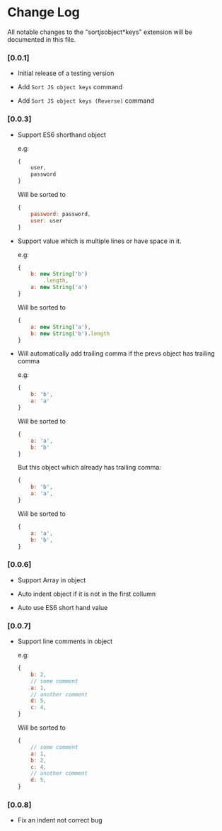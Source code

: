 # Change Log
All notable changes to the "sort*js*object*keys" extension will be documented in this file.

### [0.0.1]

* Initial release of a testing version  

* Add `Sort JS object keys` command 

* Add `Sort JS object keys (Reverse)` command

### [0.0.3]

* Support ES6 shorthand object  

    e.g: 
    ```js
    {
        user,
        password
    }
    ```
    Will be sorted to 
    ```js
    {
        password: password,
        user: user
    }
    ```

* Support value which is multiple lines or have space in it. 

    e.g:
    ```js
    {
        b: new String('b')
            .length,
        a: new String('a')
    }
    ```
    Will be sorted to 
    ```js
    {
        a: new String('a'),
        b: new String('b').length
    }
    ```
* Will automatically add trailing comma if the prevs object has trailing comma

    e.g:
    ```js
    {
        b: 'b',
        a: 'a'
    }
    ```
    Will be sorted to 
    ```js
    {
        a: 'a',
        b: 'b'
    }
    ```
    But this object which already has trailing comma:
    ```js
    {
        b: 'b',
        a: 'a',
    }
    ```
    Will be sorted to 
    ```js
    {
        a: 'a',
        b: 'b',
    }
    ```
### [0.0.6]

* Support Array in object

* Auto indent object if it is not in the first collumn

* Auto use ES6 short hand value

### [0.0.7]

* Support line comments in object

    e.g:
    ```js
    {
        b: 2,
        // some comment
        a: 1,
        // another comment
        d: 5,
        c: 4,
    }
    ```
    Will be sorted to 
    ```js
    {
        // some comment
        a: 1,
        b: 2,
        c: 4,
        // another comment
        d: 5,
    }
    ```

### [0.0.8]

* Fix an indent not correct bug
